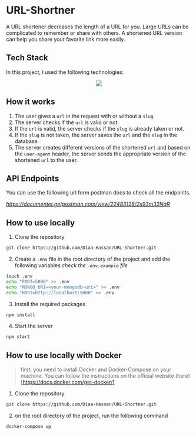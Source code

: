 # URL-Shortner

A URL shortener decreases the length of a URL for you. Large URLs can be complicated to remember or share with others. A shortened URL version can help you share your favorite link more easily.

## Tech Stack

In this project, I used the following technologies:

<p align="center">
  <img src="https://skillicons.dev/icons?i=js,nodejs,express,mongodb,linux,git,vscode,postman" />
</p>

## How it works

1. The user gives a `url` in the request with or without a `slug`.
2. The server checks if the `url` is valid or not.
3. If the `url` is valid, the server checks if the `slug` is already taken or not.
4. If the `slug` is not taken, the server saves the `url` and the `slug` in the database.
5. The server creates different versions of the shortened `url` and based on the `user-agent` header, the server sends the appropriate version of the shortened `url` to the user.

## API Endpoints

You can use the following url form postman docs to check all the endpoints.

*https://documenter.getpostman.com/view/22483128/2s93m32NqR*

## How to use locally

1. Clone the repository

```bash
git clone https://github.com/Diaa-Hassan/URL-Shortner.git
```

2. Create a `.env` file in the root directory of the project and add the following variables _check the `.env.example` file_

```bash
touch .env
echo "PORT=5000" >> .env
echo "MONGO_URI=<your-mongodb-uri>" >> .env
echo "HOST=http://localhost:5000" >> .env
```

3. Install the required packages

```bash
npm install
```

4. Start the server

```bash
npm start
```

## How to use locally with Docker

> first, you need to install Docker and Docker-Compose on your machine. You can follow the instructions on the official website (here)[https://docs.docker.com/get-docker/]

1. Clone the repository

```bash
git clone https://github.com/Diaa-Hassan/URL-Shortner.git
```

2. on the root directory of the project, run the following command

```bash
docker-compose up
```
